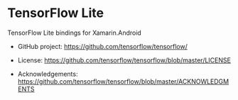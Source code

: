 # TensorFlow Lite

TensorFlow Lite bindings for Xamarin.Android

*   GitHub project: https://github.com/tensorflow/tensorflow/ 

*   License: https://github.com/tensorflow/tensorflow/blob/master/LICENSE 

*   Acknowledgements: https://github.com/tensorflow/tensorflow/blob/master/ACKNOWLEDGMENTS
